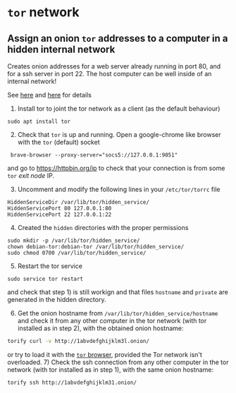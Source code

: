 # `tor` network
## Assign an onion `tor` addresses to a computer in a hidden internal network
Creates onion addresses for a web server already running in port 80, and for a ssh server in port 22. The host computer can be well inside of an internal network!

See [here](https://medium.com/@ajphillips/how-to-create-your-own-tor-hidden-service-436bece8602f) and [here](https://medium.com/@tzhenghao/how-to-ssh-over-tor-onion-service-c6d06194147) for details

1) Install tor to joint the tor network as a client (as the default behaviour)
```
sudo apt install tor
```
2) Check that `tor` is up and running. Open a google-chrome like browser with the `tor` (default) socket
```
 brave-browser --proxy-server="socs5://127.0.0.1:9051"
```
and go to https://httpbin.org/ip to check that your connection is from some `tor` _exit node_ IP.

3) Uncomment and modify the following lines in your `/etc/tor/torrc` file
```
HiddenServiceDir /var/lib/tor/hidden_service/
HiddenServicePort 80 127.0.0.1:80
HiddenServicePort 22 127.0.0.1:22
```
4) Created the `hidden` directories with the proper permissions
```
sudo mkdir -p /var/lib/tor/hidden_service/
chown debian-tor:debian-tor /var/lib/tor/hidden_service/ 
sudo chmod 0700 /var/lib/tor/hidden_service/
```
5) Restart the tor service
```
sudo service tor restart
```
and check that step 1) is still workign and that files `hostname` and `private` are generated in the hidden directory.

6) Get the onion hostname from `/var/lib/tor/hidden_service/hostname` and check it from any other computer in the tor network (with tor installed as in step 2), with the obtained onion hostname:
```bash
torify curl -v http://1abvdefghijklm3l.onion/
```
or try to load it with the [`tor` browser](https://www.torproject.org/download/), provided the Tor network isn't overloaded. 
7)  Check the ssh connection from any other computer in the tor network (with tor installed as in step 1), with the same onion hostname:
```bash
torify ssh http://1abvdefghijklm31.onion/
```
